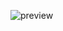 ![preview](https://user-images.githubusercontent.com/117209066/200033314-48ee1830-ccf0-4063-ba48-b051c074e9d4.png)
